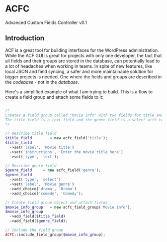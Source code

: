 # ACFC
Advanced Custom Fields Controller
v0.1


## Introduction

ACF is a great tool for building interfaces for the WordPress administration. While the ACF GUI is great for projects with only one developer, the fact that all fields and their groups are stored in the database, can potentially lead to a lot of headaches when working in teams. In spite of new features, like local JSON and field syncing, a safer and more maintainable solution for bigger projects is needed. One where the fields and groups are described in the *codebase* - not in the *database*.

Here's a simplified example of what I am trying to build. This is a flow to create a field group and attach some fields to it:

```PHP

/*
Creates a field group called "Movie info" with two fields for title and genre.
The title field is a text field and the genre field is a select with two options.
*/

// Describe title field
$title_field        = new acfc_field('title');
$title_field
  ->set('label', 'Movie title')
  ->set('instructions', 'Enter the movie title here')
  ->set('type', 'text');

// Describe genre field
$genre_field     = new acfc_field('genre');
$genre_field
  ->set('type', 'select')
  ->set('label', 'Movie genre')
  ->add_choice('drama', 'Drama')
  ->add_choice('comedy', 'Comedy');

// Create field group object and attach fields
$movie_info_group   = new acfc_field_group('Movie info');
$movie_info_group
  ->add_field($title_field)
  ->add_field($genre_field);

// Include the field group
ACFC::include_field_group($movie_info_group);

```
